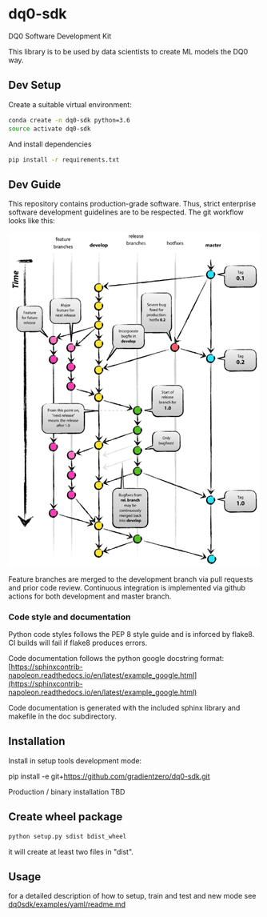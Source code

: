 # dq0-sdk

DQ0 Software Development Kit

This library is to be used by data scientists to create ML models the DQ0 way.

## Dev Setup

Create a suitable virtual environment:

```bash
conda create -n dq0-sdk python=3.6
source activate dq0-sdk
```

And install dependencies

```bash
pip install -r requirements.txt
```

## Dev Guide

This repository contains production-grade software. Thus, strict enterprise software development guidelines are to be respected.
The git workflow looks like this:

![git workflow](git.png)

Feature branches are merged to the development branch via pull requests and prior code review.
Continuous integration is implemented via github actions for both development and master branch.

### Code style and documentation

Python code styles follows the PEP 8 style guide and is inforced by flake8. CI builds will fail if flake8 produces errors.

Code documentation follows the python google docstring format: [https://sphinxcontrib-napoleon.readthedocs.io/en/latest/example_google.html](https://sphinxcontrib-napoleon.readthedocs.io/en/latest/example_google.html)

Code documentation is generated with the included sphinx library and makefile in the doc subdirectory.


## Installation

Install in setup tools development mode:

pip install -e git+https://github.com/gradientzero/dq0-sdk.git

Production / binary installation TBD

## Create wheel package
```bash
python setup.py sdist bdist_wheel
```
it will create at least two files in "dist".

## Usage
for a detailed description of how to setup, train and test and new mode see [dq0sdk/examples/yaml/readme.md](dq0sdk/examples/yaml/readme.md)